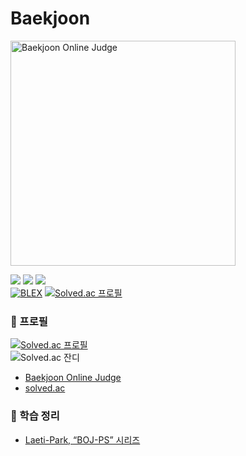 # Baekjoon

<img alt="Baekjoon Online Judge" src="https://d2gd6pc034wcta.cloudfront.net/images/logo@2x.png" width="360"/>

![](https://img.shields.io/badge/Python-3776AB?style=flat&logo=Python&logoColor=FFFFFF)
![](https://img.shields.io/badge/Java-FFFFFF?style=flat&logo=OpenJDK&logoColor=000000)
![](https://img.shields.io/badge/Visual_Studio_Code-007ACC?style=flat&logo=VisualStudioCode&logoColor=FFFFFF)  
[![BLEX](https://img.shields.io/badge/BLEX-181717?style=flat&style=for-the-badge&logo=GITHUB&logoColor=FFFFFF)](https://blex.me/@Laeti-Park)
[![Solved.ac
프로필](http://mazassumnida.wtf/api/mini/generate_badge?boj=creator98)](https://solved.ac/creator98)

### 👤 프로필
[![Solved.ac
프로필](http://mazassumnida.wtf/api/v2/generate_badge?boj=creator98)](https://solved.ac/creator98)  
![Solved.ac 잔디](http://mazandi.herokuapp.com/api?handle=creator98&theme=dark)  
- [Baekjoon Online Judge](https://boj.kr/u/creator98)
- [solved.ac](https://solved.ac/profile/creator98)

### 📖 학습 정리
- [Laeti-Park, “BOJ-PS” 시리즈](https://blex.me/@laetipark/series/boj-ps)
